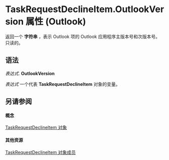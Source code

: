 
# TaskRequestDeclineItem.OutlookVersion 属性 (Outlook)

返回一个 **字符串** ，表示 Outlook 项的 Outlook 应用程序主版本号和次版本号。只读的。


## 语法

 _表达式_. **OutlookVersion**

 _表达式_ 一个代表 **TaskRequestDeclineItem** 对象的变量。


## 另请参阅


#### 概念


[TaskRequestDeclineItem 对象](e842c7c0-7943-9219-329b-30b892ab99b0.md)
#### 其他资源


[TaskRequestDeclineItem 对象成员](3de31d0d-2444-876c-5d4d-1192851301af.md)
